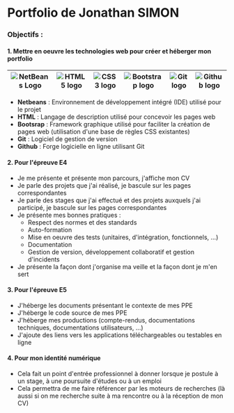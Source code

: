 # Portfolio de Jonathan SIMON

### Objectifs :

#### 1. Mettre en oeuvre les technologies web pour créer et héberger mon portfolio

| ![NetBeans Logo](https://upload.wikimedia.org/wikipedia/commons/thumb/9/98/Apache_NetBeans_Logo.svg/64px-Apache_NetBeans_Logo.svg.png) | ![HTML5 logo](https://upload.wikimedia.org/wikipedia/commons/thumb/6/61/HTML5_logo_and_wordmark.svg/64px-HTML5_logo_and_wordmark.svg.png) | ![CSS3 logo](https://upload.wikimedia.org/wikipedia/commons/thumb/d/d5/CSS3_logo_and_wordmark.svg/46px-CSS3_logo_and_wordmark.svg.png) | ![Bootstrap logo](https://upload.wikimedia.org/wikipedia/commons/thumb/b/b2/Bootstrap_logo.svg/64px-Bootstrap_logo.svg.png) | ![Git logo](https://upload.wikimedia.org/wikipedia/commons/thumb/e/e0/Git-logo.svg/128px-Git-logo.svg.png) | ![Github logo](https://upload.wikimedia.org/wikipedia/commons/thumb/9/91/Octicons-mark-github.svg/64px-Octicons-mark-github.svg.png) |
| ----- | ----- | ----- | ----- | ----- | ----- |
- **Netbeans** : Environnement de développement intégré (IDE) utilisé pour le projet
- **HTML** : Langage de description utilisé pour concevoir les pages web
- **Bootsrap** : Framework graphique utilisé pour faciliter la création de pages web (utilisation d'une base de règles CSS existantes)
- **Git** : Logiciel de gestion de version
- **Github** : Forge logicielle en ligne utilisant Git

#### 2. Pour l'épreuve E4

- Je me présente et présente mon parcours, j'affiche mon CV
- Je parle des projets que j'ai réalisé, je bascule sur les pages correspondantes
- Je parle des stages que j'ai effectué et des projets auxquels j'ai participé, je bascule sur les pages correspondantes
- Je présente mes bonnes pratiques :
    - Respect des normes et des standards
    - Auto-formation
    - Mise en oeuvre des tests (unitaires, d'intégration, fonctionnels, ...)
    - Documentation
    - Gestion de version, développement collaboratif et gestion d'incidents
- Je présente la façon dont j'organise ma veille et la façon dont je m'en sert

#### 3. Pour l'épreuve E5

- J'héberge les documents présentant le contexte de mes PPE
- J'héberge le code source de mes PPE
- J'héberge mes productions (compte-rendus, documentations techniques, documentations utilisateurs, ...)
- J'ajoute des liens vers les applications téléchargeables ou testables en ligne

#### 4. Pour mon identité numérique

- Cela fait un point d'entrée professionnel à donner lorsque je postule à un stage, à une poursuite d'études ou à un emploi
- Cela permettra de me faire référencer par les moteurs de recherches (là aussi si on me recherche suite à ma rencontre ou à la réception de mon CV)
